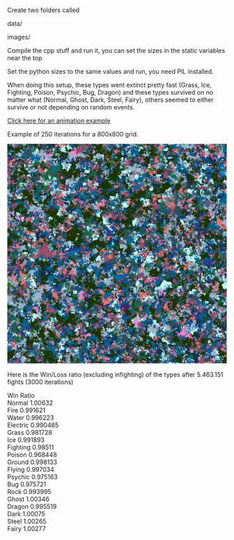 Create two folders called

data/

images/

Compile the cpp stuff and run it, you can set the sizes in the static variables near the top

Set the python sizes to the same values and run, you need PIL installed.

When doing this setup, these types went extinct pretty fast (Grass, Ice, Fighting, Poison, Psychic, Bug, Dragon) and these types survived on no matter what (Normal, Ghost, Dark, Steel, Fairy), others seemed to either survive or not depending on random events.

[Click here for an animation example](/animation.gif)

Example of 250 iterations for a 800x800 grid.

![Example](/example-250.png?raw=true "Optional Title")

Here is the Win/Loss ratio (excluding infighting) of the types after 5.463.151 fights (3000 iterations)

Win Ratio    
Normal 1.00632    
Fire 0.991621    
Water 0.996223    
Electric 0.990465    
Grass 0.981728    
Ice 0.991893    
Fighting 0.98511    
Poison 0.968448    
Ground 0.998133    
Flying 0.997034    
Psychic 0.975163    
Bug 0.975721    
Rock 0.993995    
Ghost 1.00346    
Dragon 0.995519    
Dark 1.00075    
Steel 1.00265    
Fairy 1.00277    
